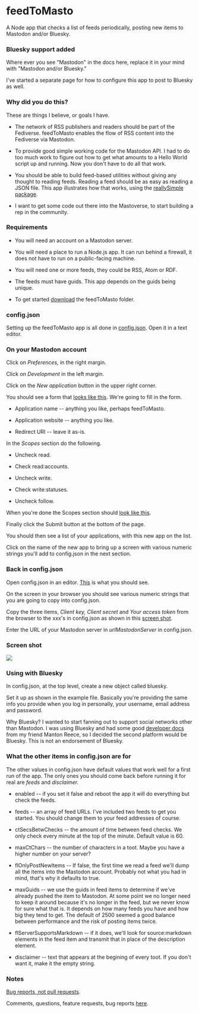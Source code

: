 # feedToMasto

A Node app that checks a list of feeds periodically, posting new items to Mastodon and/or Bluesky.

### Bluesky support added

Where ever you see "Mastodon" in the docs here, replace it in your mind with "Mastodon and/or Bluesky."

I've started a separate page for how to configure this app to post to Bluesky as well.

### Why did you do this?

These are things I believe, or goals I have.

* The network of RSS publishers and readers should be part of the Fediverse. feedToMasto enables the flow of RSS content into the Fediverse via Mastodon.

* To provide good simple working code for the Mastodon API. I had to do too much work to figure out how to get what amounts to a Hello World script up and running. Now you don't have to do all that work. 

* You should be able to build feed-based utilities without giving any thought to reading feeds. Reading a feed should be as easy as reading a JSON file. This app illustrates how that works, using the <a href="https://github.com/scripting/reallysimple">reallySimple package</a>. 

* I want to get some code out there into the Mastoverse, to start building a rep in the community. 

### Requirements

* You will need an account on a Mastodon server. 

* You will need a place to run a Node.js app. It can run behind a firewall, it does not have to run on a public-facing machine. 

* You will need one or more feeds, they could be RSS, Atom or RDF. 

* The feeds must have guids. This app depends on the guids being unique. 

* To get started <a href="https://github.com/scripting/feedToMasto/archive/refs/heads/main.zip">download</a> the feedToMasto folder. 

### config.json

Setting up the feedToMasto app is all done in <a href="https://github.com/scripting/feedToMasto/blob/main/config.json">config.json</a>. Open it in a text editor.

### On your Mastodon account

Click on <i>Preferences,</i> in the right margin.

Click on <i>Development</i> in the left margin.

Click on the <i>New application</i> button in the upper right corner. 

You should see a form that <a href="http://scripting.com/images/2022/12/01/newApplicationScreen.png">looks like this</a>. We're going to fill in the form. 

* Application name -- anything you like, perhaps feedToMasto.

* Application website -- anything you like.

* Redirect URI -- leave it as-is.

In the <i>Scopes</i> section do the following.

* Uncheck read.

* Check read:accounts.

* Uncheck write.

* Check write:statuses.

* Uncheck follow.

When you're done the Scopes section should <a href="http://scripting.com/images/2022/12/01/checkboxesScreen.png">look like this</a>. 

Finally click the Submit button at the bottom of the page. 

You should then see a list of your applications, with this new app on the list.

Click on the name of the new app to bring up a screen with various numeric strings you'll add to config.json in the next section.

### Back in config.json

Open config.json in an editor. <a href="http://scripting.com/images/2022/12/01/configJsonScreen.png">This</a> is what you should see. 

On the screen in your browser you should see various numeric strings that you are going to copy into config.json.

Copy the three items, <i>Client key,</i> <i>Client secret</i> and <i>Your access token</i> from the browser to the xxx's in config.json as shown in this <a href="http://scripting.com/images/2022/12/01/copyFromWebToConfig.png">screen shot</a>. 

Enter the URL of your Mastodon server in <i>urlMastodonServer</i> in config.json.

### Screen shot

<img src="http://scripting.com/images/2022/12/01/arrowsOnMasto.png">

### Using with Bluesky

In config.json, at the top level, create a new object called bluesky.

Set it up as shown in the example file. Basically you're providing the same info you provide when you log in personally, your username, email address and password. 

Why Bluesky? I wanted to start fanning out to support social networks other than Mastodon. I was using Bluesky and had some good <a href="https://www.manton.org/2023/04/29/getting-started-with.html">developer docs</a> from my friend Manton Reece, so I decided the second platform would be Bluesky. This is not an endorsement of Bluesky. 

### What the other items in config.json are for

The other values in config.json have default values that work well for a first run of the app. The only ones you should come back before running it for real are <i>feeds</i> and <i>disclaimer. </i>

* enabled -- if you set it false and reboot the app it will do everything but check the feeds. 

* feeds -- an array of feed URLs. I've included two feeds to get you started. You should change them to your feed addresses of course. 

* ctSecsBetwChecks -- the amount of time between feed checks. We only check every minute at the top of the minute. Default value is 60.

* maxCtChars -- the number of characters in a toot. Maybe you have a higher number on your server?

* flOnlyPostNewItems -- If false, the first time we read a feed we'll dump all the items into the Mastodon account. Probably not what you had in mind, that's why it defaults to true. 

* maxGuids -- we use the guids in feed items to determine if we've already pushed the item to Mastodon. At some point we no longer need to keep it around because it's no longer in the feed, but we never know for sure what that is. It depends on how many feeds you have and how big they tend to get. The default of 2500 seemed a good balance between performance and the risk of posting items twice.

* flServerSupportsMarkdown -- if it does, we'll look for source:markdown elements in the feed item and transmit that in place of the description element.

* disclaimer -- text that appears at the begining of every toot. If you don't want it, make it the empty string.

### Notes

<a href="http://scripting.com/2020/05/26/194558.html?title=bugReportsNotPullRequests">Bug reports, not pull requests</a>. 

Comments, questions, feature requests, bug reports <a href="https://github.com/scripting/feedToMasto/issues">here</a>. 

